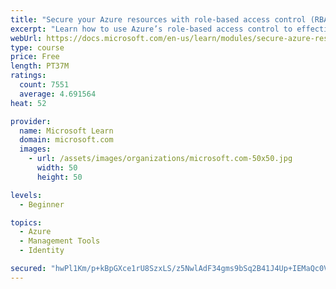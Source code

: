 ```yaml
---
title: "Secure your Azure resources with role-based access control (RBAC)"
excerpt: "Learn how to use Azure’s role-based access control to effectively manage your team’s access to Azure resources."
webUrl: https://docs.microsoft.com/en-us/learn/modules/secure-azure-resources-with-rbac/
type: course
price: Free
length: PT37M
ratings:
  count: 7551
  average: 4.691564
heat: 52

provider:
  name: Microsoft Learn
  domain: microsoft.com
  images:
    - url: /assets/images/organizations/microsoft.com-50x50.jpg
      width: 50
      height: 50

levels:
  - Beginner

topics:
  - Azure
  - Management Tools
  - Identity

secured: "hwPl1Km/p+kBpGXce1rU8SzxLS/z5NwlAdF34gms9bSq2B41J4Up+IEMaQc0VI9GiLEf9QlPubAYSOKWS4eKFrq6C74B9cuD1TjWlhstecYcmf2nPGY5HsRVHlNqY2dLDe8xa21jeKOA0Sb4RCx3D8KAvcFS7Xq3nyqxwXKWc9wW6M02z85HszheK8uXWLcXC6DyXyw6wTDnqBLMkUetypAE9l+/kkjvEPsEi5CnGdZU+WCcds3248nZ5sRZTd/I6olNTG1zGnbfpb9vBytd5Pwn8pEXcmo2Gmx4tJ0NM9zMJR7D8omxS3vxiK/uZH85VLCMFq3zyrlWBuLx12SGfxcfnYJKbpBYHts7v64vxMunPQjX/SxOOQFXp7kduKy5DXHQE/W7j44CvFNLjaw3zMl9lvohfaP/4YkLKLm6fc4=;1AWMb10ml+c1FEY3b0AqvA=="
---
```



